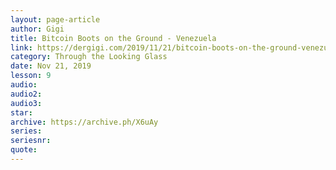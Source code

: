 ```yaml
---
layout: page-article
author: Gigi
title: Bitcoin Boots on the Ground - Venezuela
link: https://dergigi.com/2019/11/21/bitcoin-boots-on-the-ground-venezuela/
category: Through the Looking Glass
date: Nov 21, 2019
lesson: 9
audio: 
audio2: 
audio3: 
star: 
archive: https://archive.ph/X6uAy
series: 
seriesnr: 
quote: 
---
```

